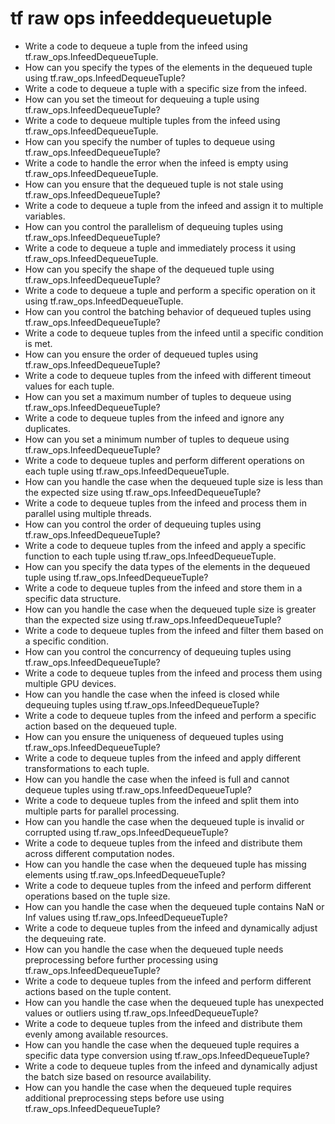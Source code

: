 # tf raw ops infeeddequeuetuple

- Write a code to dequeue a tuple from the infeed using tf.raw_ops.InfeedDequeueTuple.
- How can you specify the types of the elements in the dequeued tuple using tf.raw_ops.InfeedDequeueTuple?
- Write a code to dequeue a tuple with a specific size from the infeed.
- How can you set the timeout for dequeuing a tuple using tf.raw_ops.InfeedDequeueTuple?
- Write a code to dequeue multiple tuples from the infeed using tf.raw_ops.InfeedDequeueTuple.
- How can you specify the number of tuples to dequeue using tf.raw_ops.InfeedDequeueTuple?
- Write a code to handle the error when the infeed is empty using tf.raw_ops.InfeedDequeueTuple.
- How can you ensure that the dequeued tuple is not stale using tf.raw_ops.InfeedDequeueTuple?
- Write a code to dequeue a tuple from the infeed and assign it to multiple variables.
- How can you control the parallelism of dequeuing tuples using tf.raw_ops.InfeedDequeueTuple?
- Write a code to dequeue a tuple and immediately process it using tf.raw_ops.InfeedDequeueTuple.
- How can you specify the shape of the dequeued tuple using tf.raw_ops.InfeedDequeueTuple?
- Write a code to dequeue a tuple and perform a specific operation on it using tf.raw_ops.InfeedDequeueTuple.
- How can you control the batching behavior of dequeued tuples using tf.raw_ops.InfeedDequeueTuple?
- Write a code to dequeue tuples from the infeed until a specific condition is met.
- How can you ensure the order of dequeued tuples using tf.raw_ops.InfeedDequeueTuple?
- Write a code to dequeue tuples from the infeed with different timeout values for each tuple.
- How can you set a maximum number of tuples to dequeue using tf.raw_ops.InfeedDequeueTuple?
- Write a code to dequeue tuples from the infeed and ignore any duplicates.
- How can you set a minimum number of tuples to dequeue using tf.raw_ops.InfeedDequeueTuple?
- Write a code to dequeue tuples and perform different operations on each tuple using tf.raw_ops.InfeedDequeueTuple.
- How can you handle the case when the dequeued tuple size is less than the expected size using tf.raw_ops.InfeedDequeueTuple?
- Write a code to dequeue tuples from the infeed and process them in parallel using multiple threads.
- How can you control the order of dequeuing tuples using tf.raw_ops.InfeedDequeueTuple?
- Write a code to dequeue tuples from the infeed and apply a specific function to each tuple using tf.raw_ops.InfeedDequeueTuple.
- How can you specify the data types of the elements in the dequeued tuple using tf.raw_ops.InfeedDequeueTuple?
- Write a code to dequeue tuples from the infeed and store them in a specific data structure.
- How can you handle the case when the dequeued tuple size is greater than the expected size using tf.raw_ops.InfeedDequeueTuple?
- Write a code to dequeue tuples from the infeed and filter them based on a specific condition.
- How can you control the concurrency of dequeuing tuples using tf.raw_ops.InfeedDequeueTuple?
- Write a code to dequeue tuples from the infeed and process them using multiple GPU devices.
- How can you handle the case when the infeed is closed while dequeuing tuples using tf.raw_ops.InfeedDequeueTuple?
- Write a code to dequeue tuples from the infeed and perform a specific action based on the dequeued tuple.
- How can you ensure the uniqueness of dequeued tuples using tf.raw_ops.InfeedDequeueTuple?
- Write a code to dequeue tuples from the infeed and apply different transformations to each tuple.
- How can you handle the case when the infeed is full and cannot dequeue tuples using tf.raw_ops.InfeedDequeueTuple?
- Write a code to dequeue tuples from the infeed and split them into multiple parts for parallel processing.
- How can you handle the case when the dequeued tuple is invalid or corrupted using tf.raw_ops.InfeedDequeueTuple?
- Write a code to dequeue tuples from the infeed and distribute them across different computation nodes.
- How can you handle the case when the dequeued tuple has missing elements using tf.raw_ops.InfeedDequeueTuple?
- Write a code to dequeue tuples from the infeed and perform different operations based on the tuple size.
- How can you handle the case when the dequeued tuple contains NaN or Inf values using tf.raw_ops.InfeedDequeueTuple?
- Write a code to dequeue tuples from the infeed and dynamically adjust the dequeuing rate.
- How can you handle the case when the dequeued tuple needs preprocessing before further processing using tf.raw_ops.InfeedDequeueTuple?
- Write a code to dequeue tuples from the infeed and perform different actions based on the tuple content.
- How can you handle the case when the dequeued tuple has unexpected values or outliers using tf.raw_ops.InfeedDequeueTuple?
- Write a code to dequeue tuples from the infeed and distribute them evenly among available resources.
- How can you handle the case when the dequeued tuple requires a specific data type conversion using tf.raw_ops.InfeedDequeueTuple?
- Write a code to dequeue tuples from the infeed and dynamically adjust the batch size based on resource availability.
- How can you handle the case when the dequeued tuple requires additional preprocessing steps before use using tf.raw_ops.InfeedDequeueTuple?